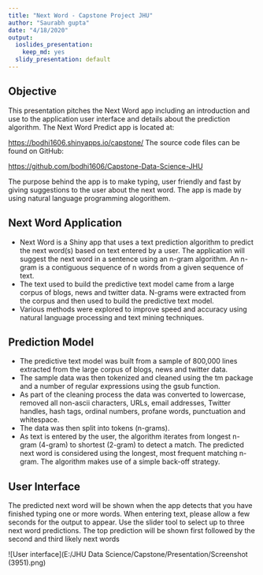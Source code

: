```yaml
---
title: "Next Word - Capstone Project JHU"
author: "Saurabh gupta"
date: "4/18/2020"
output:
  ioslides_presentation: 
    keep_md: yes
  slidy_presentation: default
---
```




## Objective

This presentation pitches the Next Word app including an introduction and use to the application user interface and details about the prediction algorithm.
The Next Word Predict app is located at:

<https://bodhi1606.shinyapps.io/capstone/>
The source code files can be found on GitHub:

<https://github.com/bodhi1606/Capstone-Data-Science-JHU>

The purpose behind the app is to make typing, user friendly and fast by giving suggestions to the user about the next word. The app is made by using natural language programming alogorithem.

## Next Word Application

- Next Word is a Shiny app that uses a text prediction algorithm to predict the next word(s) based on text entered by a user.
The application will suggest the next word in a sentence using an n-gram algorithm. An n-gram is a contiguous sequence of n words from a given sequence of text.
- The text used to build the predictive text model came from a large corpus of blogs, news and twitter data. N-grams were extracted from the corpus and then used to build the predictive text model.
- Various methods were explored to improve speed and accuracy using natural language processing and text mining techniques.

## Prediction Model
- The predictive text model was built from a sample of 800,000 lines extracted from the large corpus of blogs, news and twitter data.
- The sample data was then tokenized and cleaned using the tm package and a number of regular expressions using the gsub function. 
- As part of the cleaning process the data was converted to lowercase, removed all non-ascii characters, URLs, email addresses, Twitter handles, hash tags, ordinal numbers, profane words, punctuation and whitespace. 
-  The data was then split into tokens (n-grams).
- As text is entered by the user, the algorithm iterates from longest n-gram (4-gram) to shortest (2-gram) to detect a match. The predicted next word is considered using the longest, most frequent matching n-gram. The algorithm makes use of a simple back-off strategy.

## User Interface

The predicted next word will be shown when the app detects that you have finished typing one or more words. When entering text, please allow a few seconds for the output to appear. Use the slider tool to select up to three next word predictions. The top prediction will be shown first followed by the second and third likely next words

![User interface](E:/JHU Data Science/Capstone/Presentation/Screenshot (3951).png)
